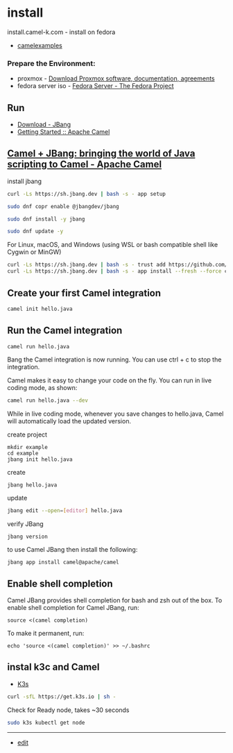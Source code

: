 # install
install.camel-k.com - install on fedora 


+ [camelexamples](https://github.com/camelexamples)


### Prepare the Environment:

+ proxmox - [Download Proxmox software, documentation, agreements](https://www.proxmox.com/en/downloads)
+ fedora server iso - [Fedora Server - The Fedora Project](https://fedoraproject.org/server/download/)




## Run

+ [Download - JBang](https://www.jbang.dev/download/)
+ [Getting Started :: Apache Camel](https://camel.apache.org/manual/getting-started.html)




## [Camel + JBang: bringing the world of Java scripting to Camel - Apache Camel](https://camel.apache.org/blog/2021/07/camel-jbang/)

install jbang

```bash
curl -Ls https://sh.jbang.dev | bash -s - app setup
```


```bash
sudo dnf copr enable @jbangdev/jbang 
```

```bash
sudo dnf install -y jbang
```


```bash
sudo dnf update -y
```

For Linux, macOS, and Windows (using WSL or bash compatible shell like Cygwin or MinGW)

```bash
curl -Ls https://sh.jbang.dev | bash -s - trust add https://github.com/apache/
curl -Ls https://sh.jbang.dev | bash -s - app install --fresh --force camel@apache/camel
```


## Create your first Camel integration

```bash
camel init hello.java
```

## Run the Camel integration

``` bash
camel run hello.java
```

Bang the Camel integration is now running. You can use ctrl + c to stop the integration.

Camel makes it easy to change your code on the fly. You can run in live coding mode, as shown:

```bash
camel run hello.java --dev
```

While in live coding mode, whenever you save changes to hello.java, Camel will automatically load the updated version.


create project
```
mkdir example
cd example
jbang init hello.java
```

create
```
jbang hello.java
```

update
```bash
jbang edit --open=[editor] hello.java
```

verify JBang
```
jbang version
```

to use Camel JBang then install the following:
```
jbang app install camel@apache/camel
```



## Enable shell completion

Camel JBang provides shell completion for bash and zsh out of the box. To enable shell completion for Camel JBang, run:

```
source <(camel completion)
```

To make it permanent, run:
```
echo 'source <(camel completion)' >> ~/.bashrc
```



## instal k3c and Camel

+ [K3s](https://k3s.io/)

```bash
curl -sfL https://get.k3s.io | sh - 
```

Check for Ready node, takes ~30 seconds 
```bash
sudo k3s kubectl get node 
```




---

+ [edit](https://github.com/camel-k-examples/install/edit/main/README.md)
